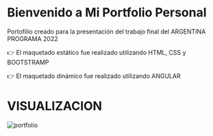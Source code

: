 #                        Bienvenido a Mi Portfolio Personal

Portofilio creado para la presentación del trabajo final del ARGENTINA PROGRAMA 2022


:point_right: El maquetado estático fue realizado utilizando HTML, CSS y BOOTSTRAMP

:point_right: El maquetado dinámico fue realizado utilizando ANGULAR

# VISUALIZACION

![portfolio](https://user-images.githubusercontent.com/97200944/202497278-b12188ae-e84a-4d99-b4d0-1f98580bf259.jpg)
